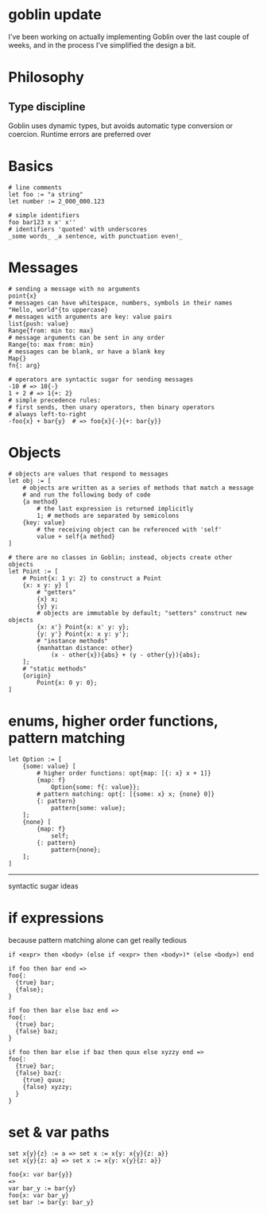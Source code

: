 # goblin update

I've been working on actually implementing Goblin over the last couple of weeks, and in the process I've simplified the design a bit.

# Philosophy

## Type discipline

Goblin uses dynamic types, but avoids automatic type conversion or coercion. Runtime errors are preferred over

# Basics

```goblin
# line comments
let foo := "a string"
let number := 2_000_000.123

# simple identifiers
foo bar123 x x' x''
# identifiers 'quoted' with underscores
_some words_ _a sentence, with punctuation even!_
```

# Messages

```goblin
# sending a message with no arguments
point{x}
# messages can have whitespace, numbers, symbols in their names
"Hello, world"{to uppercase}
# messages with arguments are key: value pairs
list{push: value}
Range{from: min to: max}
# message arguments can be sent in any order
Range{to: max from: min}
# messages can be blank, or have a blank key
Map{}
fn{: arg}

# operators are syntactic sugar for sending messages
-10 # => 10{-}
1 + 2 # => 1{+: 2}
# simple precedence rules:
# first sends, then unary operators, then binary operators
# always left-to-right
-foo{x} + bar{y}  # => foo{x}{-}{+: bar{y}}
```

# Objects

```goblin
# objects are values that respond to messages
let obj := [
	# objects are written as a series of methods that match a message
	# and run the following body of code
	{a method}
		# the last expression is returned implicitly
		1; # methods are separated by semicolons
	{key: value}
		# the receiving object can be referenced with 'self'
		value + self{a method}
]

# there are no classes in Goblin; instead, objects create other objects
let Point := [
	# Point{x: 1 y: 2} to construct a Point
	{x: x y: y} [
		# "getters"
		{x} x;
		{y} y;
		# objects are immutable by default; "setters" construct new objects
		{x: x'} Point{x: x' y: y};
		{y: y'} Point{x: x y: y'};
		# "instance methods"
		{manhattan distance: other}
			(x - other{x}){abs} + (y - other{y}){abs};
	];
	# "static methods"
	{origin}
		Point{x: 0 y: 0};
]
```

# enums, higher order functions, pattern matching

```goblin
let Option := [
	{some: value} [
		# higher order functions: opt{map: [{: x} x + 1]}
		{map: f}
			Option{some: f{: value}};
		# pattern matching: opt{: [{some: x} x; {none} 0]}
		{: pattern}
			pattern{some: value};
	];
	{none} [
		{map: f}
			self;
		{: pattern}
			pattern{none};
	];
]
```

---

syntactic sugar ideas

# if expressions

because pattern matching alone can get really tedious

```
if <expr> then <body> (else if <expr> then <body>)* (else <body>) end

if foo then bar end =>
foo{:
  {true} bar;
  {false};
}

if foo then bar else baz end =>
foo{:
  {true} bar;
  {false} baz;
}

if foo then bar else if baz then quux else xyzzy end =>
foo{:
  {true} bar;
  {false} baz{:
    {true} quux;
    {false} xyzzy;
  }
}
```

# set & var paths

```
set x{y}{z} := a => set x := x{y: x{y}{z: a}}
set x{y}{z: a} => set x := x{y: x{y}{z: a}}

foo{x: var bar{y}}
=>
var bar_y := bar{y}
foo{x: var bar_y}
set bar := bar{y: bar_y}
```
